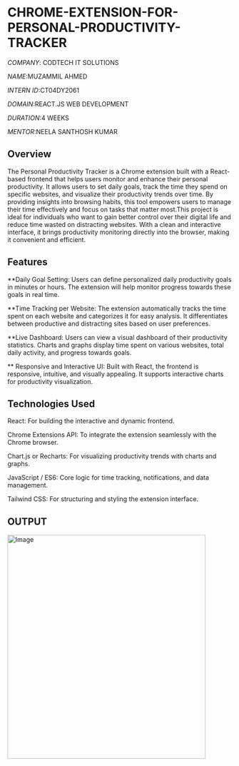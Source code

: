 # CHROME-EXTENSION-FOR-PERSONAL-PRODUCTIVITY-TRACKER

*COMPANY*: CODTECH IT SOLUTIONS 

*NAME*:MUZAMMIL AHMED

*INTERN ID*:CT04DY2061

*DOMAIN*:REACT.JS WEB DEVELOPMENT

*DURATION*:4 WEEKS

*MENTOR*:NEELA SANTHOSH KUMAR

## Overview

The Personal Productivity Tracker is a Chrome extension built with a React-based frontend that helps users monitor and enhance their personal productivity. It allows users to set daily goals, track the time they spend on specific websites, and visualize their productivity trends over time. By providing insights into browsing habits, this tool empowers users to manage their time effectively and focus on tasks that matter most.This project is ideal for individuals who want to gain better control over their digital life and reduce time wasted on distracting websites. With a clean and interactive interface, it brings productivity monitoring directly into the browser, making it convenient and efficient.

## Features

**Daily Goal Setting: Users can define personalized daily productivity goals in minutes or hours. The extension will help monitor progress towards these goals in real time.

**Time Tracking per Website: The extension automatically tracks the time spent on each website and categorizes it for easy analysis. It differentiates between productive and distracting sites based on user preferences.

**Live Dashboard: Users can view a visual dashboard of their productivity statistics. Charts and graphs display time spent on various websites, total daily activity, and progress towards goals.

** Responsive and Interactive UI: Built with React, the frontend is responsive, intuitive, and visually appealing. It supports interactive charts for productivity visualization.


## Technologies Used

React: For building the interactive and dynamic frontend.

Chrome Extensions API: To integrate the extension seamlessly with the Chrome browser.

Chart.js or Recharts: For visualizing productivity trends with charts and graphs.

JavaScript / ES6: Core logic for time tracking, notifications, and data management.

Tailwind CSS: For structuring and styling the extension interface.

## OUTPUT

<img width="444" height="502" alt="Image" src="https://github.com/user-attachments/assets/83a27b8a-8854-4f09-9ba4-36c4c0aade78" />
